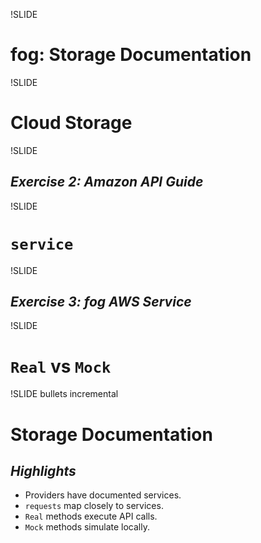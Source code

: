 !SLIDE
# fog: Storage Documentation

!SLIDE
# Cloud Storage

!SLIDE
## *Exercise 2: Amazon API Guide*

!SLIDE
# `service`

!SLIDE
## *Exercise 3: fog AWS Service*

!SLIDE
# `Real` vs `Mock`

!SLIDE bullets incremental
# Storage Documentation
## *Highlights*

* Providers have documented services.
* `requests` map closely to services.
* `Real` methods execute API calls.
* `Mock` methods simulate locally.
